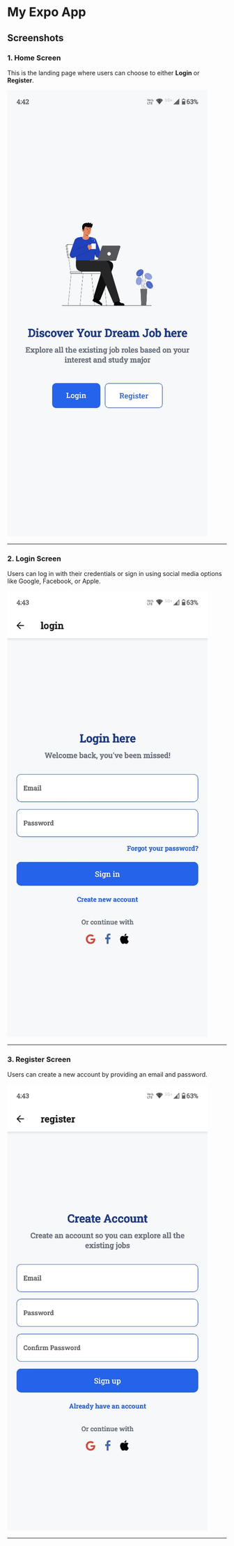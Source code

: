 # My Expo App

## Screenshots

### 1. Home Screen

This is the landing page where users can choose to either **Login** or **Register**.

![Home Screen](./assets/home.jpg)

---

### 2. Login Screen

Users can log in with their credentials or sign in using social media options like Google, Facebook, or Apple.

![Login Screen](./assets/login.jpg)

---

### 3. Register Screen

Users can create a new account by providing an email and password.

![Register Screen](./assets/register.jpg)

---

